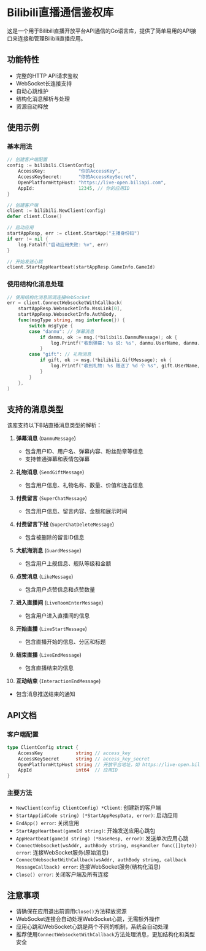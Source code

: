 # Bilibili直播通信鉴权库

这是一个用于Bilibili直播开放平台API通信的Go语言库，提供了简单易用的API接口来连接和管理Bilibili直播应用。

## 功能特性

- 完整的HTTP API请求鉴权
- WebSocket长连接支持
- 自动心跳维护
- 结构化消息解析与处理
- 资源自动释放

## 使用示例

### 基本用法

```go
// 创建客户端配置
config := bilibili.ClientConfig{
    AccessKey:            "你的AccessKey",
    AccessKeySecret:      "你的AccessKeySecret",
    OpenPlatformHttpHost: "https://live-open.biliapi.com",
    AppId:                12345, // 你的应用ID
}

// 创建客户端
client := bilibili.NewClient(config)
defer client.Close()

// 启动应用
startAppResp, err := client.StartApp("主播身份码")
if err != nil {
    log.Fatalf("启动应用失败: %v", err)
}

// 开始发送心跳
client.StartAppHeartbeat(startAppResp.GameInfo.GameId)
```

### 使用结构化消息处理

```go
// 使用结构化消息回调连接WebSocket
err = client.ConnectWebsocketWithCallback(
    startAppResp.WebsocketInfo.WssLink[0],
    startAppResp.WebsocketInfo.AuthBody,
    func(msgType string, msg interface{}) {
        switch msgType {
        case "danmu": // 弹幕消息
            if danmu, ok := msg.(*bilibili.DanmuMessage); ok {
                log.Printf("收到弹幕: %s 说: %s", danmu.UserName, danmu.Content)
            }
        case "gift": // 礼物消息
            if gift, ok := msg.(*bilibili.GiftMessage); ok {
                log.Printf("收到礼物: %s 赠送了 %d 个 %s", gift.UserName, gift.Num, gift.GiftName)
            }
        }
    },
)
```

## 支持的消息类型

该库支持以下B站直播消息类型的解析：

1. **弹幕消息** (`DanmuMessage`)
   - 包含用户ID、用户名、弹幕内容、粉丝勋章等信息
   - 支持普通弹幕和表情包弹幕

2. **礼物消息** (`SendGiftMessage`) 
   - 包含用户信息、礼物名称、数量、价值和连击信息

3. **付费留言** (`SuperChatMessage`)
   - 包含用户信息、留言内容、金额和展示时间

4. **付费留言下线** (`SuperChatDeleteMessage`)
   - 包含被删除的留言ID信息

5. **大航海消息** (`GuardMessage`)
   - 包含用户上舰信息、舰队等级和金额

6. **点赞消息** (`LikeMessage`)
   - 包含用户点赞信息和点赞数量

7. **进入直播间** (`LiveRoomEnterMessage`)
   - 包含用户进入直播间的信息

8. **开始直播** (`LiveStartMessage`)
   - 包含直播开始的信息、分区和标题

9. **结束直播** (`LiveEndMessage`)
   - 包含直播结束的信息

10. **互动结束** (`InteractionEndMessage`)
   - 包含消息推送结束的通知

## API文档

### 客户端配置

```go
type ClientConfig struct {
    AccessKey            string // access_key
    AccessKeySecret      string // access_key_secret
    OpenPlatformHttpHost string // 开放平台地址，如 https://live-open.biliapi.com
    AppId                int64  // 应用ID
}
```

### 主要方法

- `NewClient(config ClientConfig) *Client`: 创建新的客户端
- `StartApp(idCode string) (*StartAppRespData, error)`: 启动应用
- `EndApp() error`: 关闭应用
- `StartAppHeartbeat(gameId string)`: 开始发送应用心跳包
- `AppHeartbeat(gameId string) (*BaseResp, error)`: 发送单次应用心跳
- `ConnectWebsocket(wsAddr, authBody string, msgHandler func([]byte)) error`: 连接WebSocket服务(原始消息)
- `ConnectWebsocketWithCallback(wsAddr, authBody string, callback MessageCallback) error`: 连接WebSocket服务(结构化消息)
- `Close() error`: 关闭客户端及所有连接

## 注意事项

- 请确保在应用退出前调用`Close()`方法释放资源
- WebSocket连接会自动处理WebSocket心跳，无需额外操作
- 应用心跳和WebSocket心跳是两个不同的机制，系统会自动处理
- 推荐使用`ConnectWebsocketWithCallback`方法处理消息，更加结构化和类型安全
